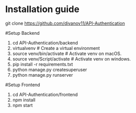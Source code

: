 # Installation guide

git clone https://github.com/divanov11/API-Authentication

#Setup Backend
1. cd API-Authentication/backend
2. virtualvenv # Create a virtual environment
3. source venv/bin/activate # Activate venv on macOS.
4. source venv/Script/activate # Activate venv on windows.
5. pip install -r requirements.txt
6. python manage.py createsuperuser
7. python manage.py runserver

#Setup Frontend

1. cd API-Authentication/frontend
2. npm install
3. npm start
